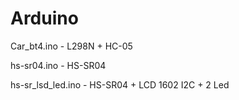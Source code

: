 # Arduino
Car_bt4.ino - L298N + HC-05

hs-sr04.ino - HS-SR04

hs-sr_lsd_led.ino - HS-SR04 + LCD 1602 I2C + 2 Led
